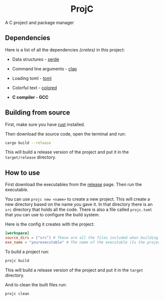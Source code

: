 <h1 align="center">ProjC</h1>

A C project and package manager

## Dependencies

Here is a list of all the dependencies *(crates)* in this project:

- Data structures - [serde](https://docs.rs/serde/latest/serde/)
- Command line arguments - [clap](https://docs.rs/clap/latest/clap/)
- Loading toml - [toml](https://docs.rs/toml/latest/toml/)
- Colorful text - [colored](https://docs.rs/colored/latest/colored/)

- **C compiler - GCC**

## Building from source

First, make sure you have [rust](https://www.rust-lang.org) installed.

Then download the source code, open the terminal and run:

```sh
cargo build --release
```

This will build a release version of the project and put it in the `target/release` directory.

## How to use

First download the executables from the [release](https://github.com/Saturn7569/ProjC/releases) page.
Then run the executable.

You can use `projc new <name>` to create a new project.
This will create a new directory based on the name you gave it.
In that directory there is an `src` directory that holds all the code.
There is also a file called `projc.toml` that you can use to configure
the build system.

Here is the config it creates with the project:

```toml
[workspace]
source_dirs = ["src"] # These are all the files included when building
exe_name = "yourexecutable" # The name of the executable (Is the project name automatically)
```

To build a project run:

```sh
projc build
```

This will build a release version of the project and put it in the `target` directory.

And to clean the built files run:

```sh
projc clean
```
